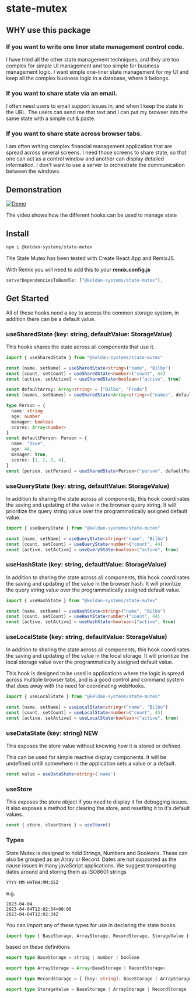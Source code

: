 # state-mutex

## WHY use this package

### If you want to write one liner state management control code.

I have tried all the other state management techniques, and they are too complex for simple UI management and too simple for business management logic. I want simple one-liner state management for my UI and keep all the complex business logic in a database, where it belongs.

### If you want to share state via an email.

I often need users to email support issues in, and when I keep the state in the URL. The users can send me that text and I can put my browser into the same state with a simple cut & paste.

### If you want to share state across browser tabs. 

I am often writing complex financial management application that are spread across several screens. I need those screens to share state, so that one can act as a control window and another can display detailed information. I don't want to use a server to orchestrate the communication between the windows.

## Demonstration

[![Demo](https://img.youtube.com/vi/Fvof3an8pqU/0.jpg)](https://www.youtube.com/watch?v=Fvof3an8pqU)

The video shows how the different hooks can be used to manage state

## Install

```bash
npm i @keldan-systems/state-mutex
```

The State Mutex has been tested with Create React App and RemixJS.

With Remix you will need to add this to your **remix.config.js**

```typescript
serverDependenciesToBundle: ["@keldan-systems/state-mutex"],
```

## Get Started

All of these hooks need a key to access the common storage system, in addition there can be a default value.

### useSharedState (key: string, defaultValue: StorageValue)

This hooks shares the state across all components that use it.

```typescript
import { useSharedState } from "@keldan-systems/state-mutex"

const [name, setName] = useSharedState<string>("name", "Bilbo")
const [count, setCount] = useSharedState<number>("count", 44)
const [active, setActive] = useSharedState<boolean>("active", true)
```

```typescript
const defaultArray: Array<string> = ["Bilbo", "Frodo"]
const [names, setNames] = useSharedState<Array<string>>("names", defaultArray)
```

```typescript
type Person = {
  name: string
  age: number
  manager: boolean
  scores: Array<number>
}
const defaultPerson: Person = {
  name: "Dave",
  age: 44,
  manager: true,
  scores: [1, 2, 3, 4],
}
const [person, setPerson] = useSharedState<Person>("person", defaultPerson)
```

### useQueryState (key: string, defaultValue: StorageValue)

In addition to sharing the state across all components, this hook coordinates the saving and updating of the value in the browser query string. It will prioritize the query string value over the programmatically assigned default value.

```typescript
import { useQueryState } from "@keldan-systems/state-mutex"

const [name, setName] = useQueryState<string>("name", "Bilbo")
const [count, setCount] = useQueryState<number>("count", 44)
const [active, setActive] = useQueryState<boolean>("active", true)
```

### useHashState (key: string, defaultValue: StorageValue)

In addition to sharing the state across all components, this hook coordinates the saving and updating of the value in the browser hash. It will prioritize the query string value over the programmatically assigned default value.

```typescript
import { useHashState } from "@keldan-systems/state-mutex"

const [name, setName] = useHashState<string>("name", "Bilbo")
const [count, setCount] = useHashState<number>("count", 44)
const [active, setActive] = useHashState<boolean>("active", true)
```

### useLocalState (key: string, defaultValue: StorageValue)

In addition to sharing the state across all components, this hook coordinates the saving and updating of the value in the local storage. It will prioritize the local storage value over the programmatically assigned default value.

This hook is designed to be used in applications where the logic is spread across multiple browser tabs, and is a good control and command system that does away with the need for coordinating webHooks.

```typescript
import { useLocalState } from "@keldan-systems/state-mutex"

const [name, setName] = useLocalState<string>("name", "Bilbo")
const [count, setCount] = useLocalState<number>("count", 44)
const [active, setActive] = useLocalState<boolean>("active", true)
```

### useDataState (key: string) **NEW**

This exposes the store value without knowing how it is stored or defined.

This can be used for simple reactive display components. It will be undefined untill somewhere in the application sets a value or a default.

```typescript
const value = useDataState<string>('name')
```

### useStore

This exposes the store object if you need to display it for debugging issues.
It also exposes a method for clearing the store, and resetting it to it's default values.

```typescript
const { store, clearStore } = useStore()
```

### Types

State Mutex is designed to hold Strings, Numbers and Booleans.
These can also be grouped as an Array or Record.
Dates are not supported as the cause issues in many javaScript applications. We suggest transporting dates around and storing them as ISO8601 strings

```text
YYYY-MM-HHTHH:MM:SSZ
```

e.g.

```text
2023-04-04
2023-04-04T12:02:34+00:00
2023-04-04T12:02:34Z
```

You can import any of these types for use in declaring the state hooks.

```typescript
import type { BaseStorage, ArrayStorage, RecordStorage, StorageValue } from "@keldan-systems/state-mutex"
```

based on these definitions

```typescript
export type BaseStorage = string | number | boolean

export type ArrayStorage = Array<BaseStorage | RecordStorage>

export type RecordStorage = { [key: string]: BaseStorage | ArrayStorage | RecordStorage | null }

export type StorageValue = BaseStorage | ArrayStorage | RecordStorage | undefined | null
```
